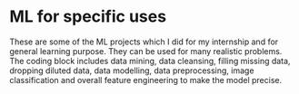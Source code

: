 # ML for specific uses
These are some of the ML projects which I did for my internship and for general learning purpose. They can be used for many realistic problems. The coding block includes data mining, data cleansing, filling missing data, dropping diluted data, data modelling, data preprocessing, image classification and overall feature engineering to make the model precise. 

